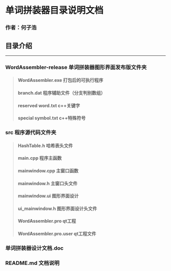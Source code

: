 单词拼装器目录说明文档
======================
### 作者：何子浩
## 目录介绍

------------------
### WordAssembler-release      	单词拼装器图形界面发布版文件夹
> #### WordAssembler.exe		打包后的可执行程序
> #### branch.dat		程序辅助文件（分支判别数组）
> #### reserved word.txt		c++关键字
> #### special symbol.txt		c++特殊符号

### src				程序源代码文件夹
> #### 	HashTable.h		哈希表头文件
> #### 	main.cpp			程序主函数
> #### 	mainwindow.cpp		主窗口函数
> #### 	mainwindow.h		主窗口头文件
> #### 	mainwindow.ui		图形界面设计
> #### 	ui_mainwindow.h		图形界面设计头文件
> #### 	WordAssembler.pro	qt工程
> #### 	WordAssembler.pro.user	qt工程文件

### 单词拼装器设计文档.doc
### README.md	文档说明
